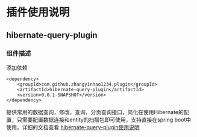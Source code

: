 # 插件使用说明

## hibernate-query-plugin

### 组件描述

添加依赖

	<dependency>
		<groupId>com.github.zhangyinhao1234.plugin</groupId>
		<artifactId>hibernate-query-plugin</artifactId>
		<version>0.0.1-SNAPSHOT</version>
	</dependency>
提供常用的数据查询，修改，查询，分页查询接口，简化在使用Hibernate的配置，只需要配置数据连接和entity的扫描包即可使用，支持直接在spring boot中使用。详细的文档查看 [hibernate-query-plugin使用说明](https://github.com/zhangyinhao1234/plugins-utils/tree/master/hibernate-query-plugin)

